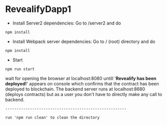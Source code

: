 # RevealifyDapp1
 - Install Server2 dependencies:
 Go to /server2 and do
```
npm install
```
 - Install Webpack server dependencies:
 Go to / (root) directory and do
 ```
 npm install
 ```
 - Start
```
npm run start
```
wait for opening the browser at localhost:8080 untill '******Revealify has been deployed!******' appears on console which confirms that the contract has been deployed to blockchain. The backend server runs at localhost:8680 (deploys contracts) but as a user you don't have to directly make any call to backend.

    
    
    
    ------------------------------------------------------
    
    run 'npm run clean' to clean the directory
